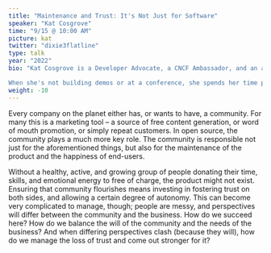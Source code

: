 ```yaml
---
title: "Maintenance and Trust: It's Not Just for Software"
speaker: "Kat Cosgrove"
time: "9/15 @ 10:00 AM"
picture: kat
twitter: "dixie3flatline"
type: talk
year: "2022"
bio: "Kat Cosgrove is a Developer Advocate, a CNCF Ambassador, and an actual cyborg. Her professional background has run the gamut from bartender, to video store clerk, to teacher, to software engineer. She credits this wide-ranging experience for her success as a speaker, developer, and advocate. You can usually find her speaking about DevOps or cloud native technologies, particularly 101-level content, in pursuit of her goal of increasing accessibility for these tools.

When she's not building demos or at a conference, she spends her time playing video games, watching horror movies, and reading science fiction. She lives in Seattle with her cat, Espresso, who is the real brains behind the operation. Espresso may be ghostwriting her tweets."
weight: -10
---
```


Every company on the planet either has, or wants to have, a community. For many this is a marketing tool – a source of free content generation, or word of mouth promotion, or simply repeat customers. In open source, the community plays a much more key role. The community is responsible not just for the aforementioned things, but also for the maintenance of the product and the happiness of end-users.

Without a healthy, active, and growing group of people donating their time, skills, and emotional energy to free of charge, the product might not exist. Ensuring that community flourishes means investing in fostering trust on both sides, and allowing a certain degree of autonomy. This can become very complicated to manage, though; people are messy, and perspectives will differ between the community and the business. How do we succeed here? How do we balance the will of the community and the needs of the business? And when differing perspectives clash (because they will), how do we manage the loss of trust and come out stronger for it?